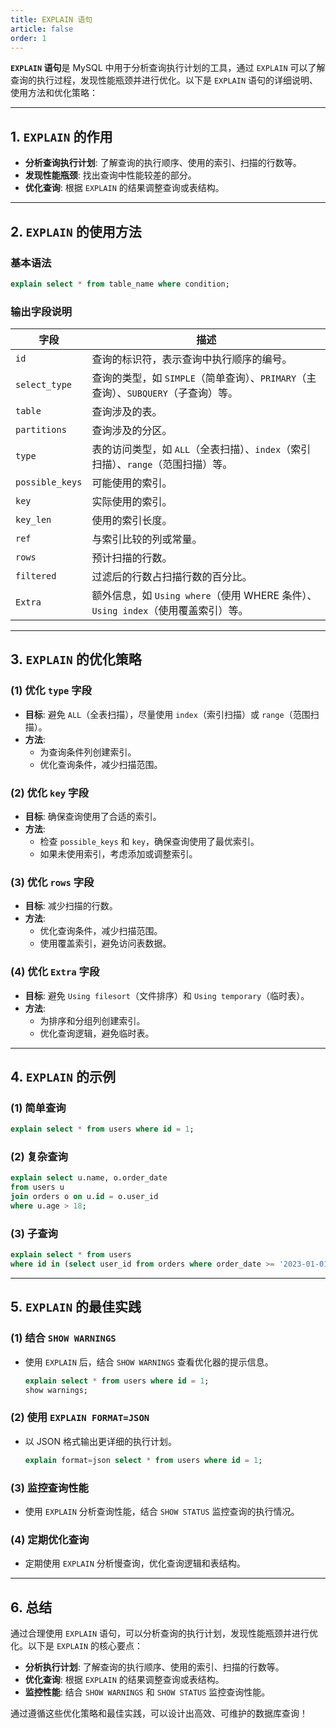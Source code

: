 ```yaml
---
title: EXPLAIN 语句
article: false
order: 1
---
```


**`EXPLAIN` 语句**是 MySQL 中用于分析查询执行计划的工具，通过 `EXPLAIN` 可以了解查询的执行过程，发现性能瓶颈并进行优化。以下是 `EXPLAIN` 语句的详细说明、使用方法和优化策略：

---

## **1. `EXPLAIN` 的作用**
- **分析查询执行计划**: 了解查询的执行顺序、使用的索引、扫描的行数等。
- **发现性能瓶颈**: 找出查询中性能较差的部分。
- **优化查询**: 根据 `EXPLAIN` 的结果调整查询或表结构。

---

## **2. `EXPLAIN` 的使用方法**

### **基本语法**
```sql
explain select * from table_name where condition;
```

### **输出字段说明**
| 字段            | 描述                                                         |
| --------------- | ------------------------------------------------------------ |
| `id`            | 查询的标识符，表示查询中执行顺序的编号。                     |
| `select_type`   | 查询的类型，如 `SIMPLE`（简单查询）、`PRIMARY`（主查询）、`SUBQUERY`（子查询）等。 |
| `table`         | 查询涉及的表。                                               |
| `partitions`    | 查询涉及的分区。                                             |
| `type`          | 表的访问类型，如 `ALL`（全表扫描）、`index`（索引扫描）、`range`（范围扫描）等。 |
| `possible_keys` | 可能使用的索引。                                             |
| `key`           | 实际使用的索引。                                             |
| `key_len`       | 使用的索引长度。                                             |
| `ref`           | 与索引比较的列或常量。                                       |
| `rows`          | 预计扫描的行数。                                             |
| `filtered`      | 过滤后的行数占扫描行数的百分比。                             |
| `Extra`         | 额外信息，如 `Using where`（使用 WHERE 条件）、`Using index`（使用覆盖索引）等。 |

---

## **3. `EXPLAIN` 的优化策略**

### **(1) 优化 `type` 字段**
- **目标**: 避免 `ALL`（全表扫描），尽量使用 `index`（索引扫描）或 `range`（范围扫描）。
- **方法**:
  - 为查询条件列创建索引。
  - 优化查询条件，减少扫描范围。

### **(2) 优化 `key` 字段**
- **目标**: 确保查询使用了合适的索引。
- **方法**:
  - 检查 `possible_keys` 和 `key`，确保查询使用了最优索引。
  - 如果未使用索引，考虑添加或调整索引。

### **(3) 优化 `rows` 字段**
- **目标**: 减少扫描的行数。
- **方法**:
  - 优化查询条件，减少扫描范围。
  - 使用覆盖索引，避免访问表数据。

### **(4) 优化 `Extra` 字段**
- **目标**: 避免 `Using filesort`（文件排序）和 `Using temporary`（临时表）。
- **方法**:
  - 为排序和分组列创建索引。
  - 优化查询逻辑，避免临时表。

---

## **4. `EXPLAIN` 的示例**

### **(1) 简单查询**
```sql
explain select * from users where id = 1;
```

### **(2) 复杂查询**
```sql
explain select u.name, o.order_date
from users u
join orders o on u.id = o.user_id
where u.age > 18;
```

### **(3) 子查询**
```sql
explain select * from users
where id in (select user_id from orders where order_date >= '2023-01-01');
```

---

## **5. `EXPLAIN` 的最佳实践**

### **(1) 结合 `SHOW WARNINGS`**
- 使用 `EXPLAIN` 后，结合 `SHOW WARNINGS` 查看优化器的提示信息。
  ```sql
  explain select * from users where id = 1;
  show warnings;
  ```

### **(2) 使用 `EXPLAIN FORMAT=JSON`**
- 以 JSON 格式输出更详细的执行计划。
  ```sql
  explain format=json select * from users where id = 1;
  ```

### **(3) 监控查询性能**
- 使用 `EXPLAIN` 分析查询性能，结合 `SHOW STATUS` 监控查询的执行情况。

### **(4) 定期优化查询**
- 定期使用 `EXPLAIN` 分析慢查询，优化查询逻辑和表结构。

---

## **6. 总结**
通过合理使用 `EXPLAIN` 语句，可以分析查询的执行计划，发现性能瓶颈并进行优化。以下是 `EXPLAIN` 的核心要点：
- **分析执行计划**: 了解查询的执行顺序、使用的索引、扫描的行数等。
- **优化查询**: 根据 `EXPLAIN` 的结果调整查询或表结构。
- **监控性能**: 结合 `SHOW WARNINGS` 和 `SHOW STATUS` 监控查询性能。

通过遵循这些优化策略和最佳实践，可以设计出高效、可维护的数据库查询！
